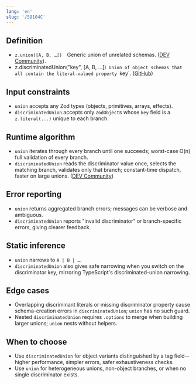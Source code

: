 ```yaml
---
lang: 'en'
slug: '/59104C'
---
```


## Definition

- `z.union([A, B, …])` Generic union of unrelated schemas. ([DEV Community](https://dev.to/shaharke/zod-zero-to-hero-chapter-4-513c 'Union Types - DEV Community')).
- z.discriminatedUnion("key", [A, B, …])` Union of object schemas that all contain the literal-valued property `key`. ([GitHub](https://zod.dev/?id=discriminated-unions&utm_source=chatgpt.com 'Discriminated unions - Zod'))

## Input constraints

- `union` accepts any Zod types (objects, primitives, arrays, effects).
- `discriminatedUnion` accepts only `ZodObject`s whose `key` field is a `z.literal(...)` unique to each branch.

## Runtime algorithm

- `union` iterates through every branch until one succeeds; worst-case O(n) full validation of every branch.
- `discriminatedUnion` reads the discriminator value once, selects the matching branch, validates only that branch; constant-time dispatch, faster on large unions. ([DEV Community](https://dev.to/shaharke/zod-zero-to-hero-chapter-4-513c 'Union Types - DEV Community'))

## Error reporting

- `union` returns aggregated branch errors; messages can be verbose and ambiguous.
- `discriminatedUnion` reports "invalid discriminator" or branch-specific errors, giving clearer feedback.

## Static inference

- `union` narrows to `A | B | …`.
- `discriminatedUnion` also gives safe narrowing when you switch on the discriminator key, mirroring TypeScript's discriminated-union narrowing.

## Edge cases

- Overlapping discriminant literals or missing discriminator property cause schema-creation errors in `discriminatedUnion`; `union` has no such guard.
- Nested `discriminatedUnion` requires `.options` to merge when building larger unions; `union` nests without helpers.

## When to choose

- Use `discriminatedUnion` for object variants distinguished by a tag field--higher performance, simpler errors, safer exhaustiveness checks.
- Use `union` for heterogeneous unions, non-object branches, or when no single discriminator exists.
